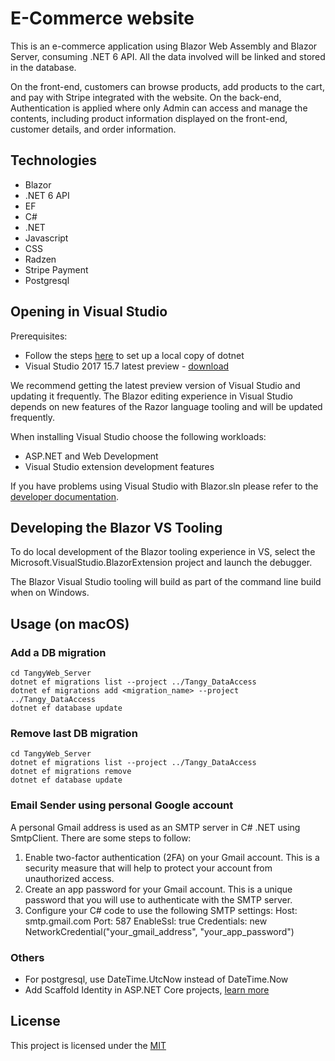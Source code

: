 # E-Commerce website
This is an e-commerce application using Blazor Web Assembly and Blazor Server, consuming .NET 6 API. All the data involved will be linked and stored in the database. 

On the front-end, customers can browse products, add products to the cart, and pay with Stripe integrated with the website. On the back-end, Authentication is applied where only Admin can access and manage the contents, including product information displayed on the front-end, customer details, and order information.


## Technologies
- Blazor
- .NET 6 API
- EF
- C#
- .NET
- Javascript
- CSS
- Radzen
- Stripe Payment
- Postgresql


## Opening in Visual Studio
Prerequisites:
- Follow the steps [here](https://github.com/dotnet/aspnetcore/blob/main/docs/BuildFromSource.md) to set up a local copy of dotnet
- Visual Studio 2017 15.7 latest preview - [download](https://visualstudio.microsoft.com/thank-you-downloading-visual-studio/?ch=pre&sku=Enterprise&rel=15)

We recommend getting the latest preview version of Visual Studio and updating it frequently. The Blazor editing experience in Visual Studio depends on new features of the Razor language tooling and will be updated frequently.

When installing Visual Studio choose the following workloads:

- ASP.NET and Web Development
- Visual Studio extension development features

If you have problems using Visual Studio with Blazor.sln please refer to the [developer documentation](https://github.com/dotnet/aspnetcore/blob/main/docs/BuildFromSource.md).

## Developing the Blazor VS Tooling
To do local development of the Blazor tooling experience in VS, select the Microsoft.VisualStudio.BlazorExtension project and launch the debugger.

The Blazor Visual Studio tooling will build as part of the command line build when on Windows.

## Usage (on macOS)
### Add a DB migration 
```
cd TangyWeb_Server
dotnet ef migrations list --project ../Tangy_DataAccess
dotnet ef migrations add <migration_name> --project ../Tangy_DataAccess
dotnet ef database update
```

### Remove last DB migration
```
cd TangyWeb_Server
dotnet ef migrations list --project ../Tangy_DataAccess
dotnet ef migrations remove
dotnet ef database update
```

### Email Sender using personal Google account
A personal Gmail address is used as an SMTP server in C# .NET using SmtpClient. There are some steps to follow:

1. Enable two-factor authentication (2FA) on your Gmail account. This is a security measure that will help to protect your account from unauthorized access.
2. Create an app password for your Gmail account. This is a unique password that you will use to authenticate with the SMTP server.
3. Configure your C# code to use the following SMTP settings: Host: smtp.gmail.com Port: 587 EnableSsl: true Credentials: new NetworkCredential("your_gmail_address", "your_app_password")

### Others
- For postgresql, use DateTime.UtcNow instead of DateTime.Now
- Add Scaffold Identity in ASP.NET Core projects, [learn more](https://learn.microsoft.com/en-us/aspnet/core/security/authentication/scaffold-identity?view=aspnetcore-7.0&tabs=netcore-cli)


## License

This project is licensed under the [MIT](https://choosealicense.com/licenses/mit/)
